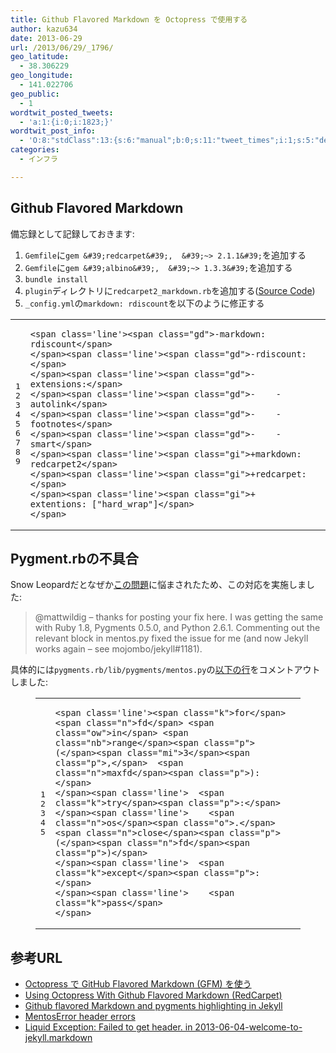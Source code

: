 ```yaml
---
title: Github Flavored Markdown を Octopress で使用する
author: kazu634
date: 2013-06-29
url: /2013/06/29/_1796/
geo_latitude:
  - 38.306229
geo_longitude:
  - 141.022706
geo_public:
  - 1
wordtwit_posted_tweets:
  - 'a:1:{i:0;i:1823;}'
wordtwit_post_info:
  - 'O:8:"stdClass":13:{s:6:"manual";b:0;s:11:"tweet_times";i:1;s:5:"delay";i:0;s:7:"enabled";i:1;s:10:"separation";s:2:"60";s:7:"version";s:3:"3.7";s:14:"tweet_template";b:0;s:6:"status";i:2;s:6:"result";a:0:{}s:13:"tweet_counter";i:2;s:13:"tweet_log_ids";a:1:{i:0;i:1823;}s:9:"hash_tags";a:0:{}s:8:"accounts";a:1:{i:0;s:7:"kazu634";}}'
categories:
  - インフラ

---
```

## Github Flavored Markdown

備忘録として記録しておきます:

  1. `Gemfile`に`gem &#39;redcarpet&#39;,  &#39;~> 2.1.1&#39;`を追加する
  2. `Gemfile`に`gem &#39;albino&#39;,  &#39;~> 1.3.3&#39;`を追加する
  3. `bundle install`
  4. `plugin`ディレクトリに`redcarpet2_markdown.rb`を追加する(<a href="https://raw.github.com/nono/Jekyll-plugins/master/redcarpet2_markdown.rb" onclick="__gaTracker('send', 'event', 'outbound-article', 'https://raw.github.com/nono/Jekyll-plugins/master/redcarpet2_markdown.rb', 'Source Code');">Source Code</a>)
  5. `_config.yml`の`markdown: rdiscount`を以下のように修正する<figure class='code'> <figcaption>

<span></span></figcaption> 

<div class="highlight">
<table>
<tr>
<td class="gutter">
<pre class="line-numbers"><span class='line-number'>1</span>
<span class='line-number'>2</span>
<span class='line-number'>3</span>
<span class='line-number'>4</span>
<span class='line-number'>5</span>
<span class='line-number'>6</span>
<span class='line-number'>7</span>
<span class='line-number'>8</span>
<span class='line-number'>9</span>
</pre>
</td>
      
<td class='code'>
<pre><code class='diff'>&lt;span class='line'>&lt;span class="gd">-markdown: rdiscount&lt;/span>
&lt;/span>&lt;span class='line'>&lt;span class="gd">-rdiscount:&lt;/span>
&lt;/span>&lt;span class='line'>&lt;span class="gd">-  extensions:&lt;/span>
&lt;/span>&lt;span class='line'>&lt;span class="gd">-    - autolink&lt;/span>
&lt;/span>&lt;span class='line'>&lt;span class="gd">-    - footnotes&lt;/span>
&lt;/span>&lt;span class='line'>&lt;span class="gd">-    - smart&lt;/span>
&lt;/span>&lt;span class='line'>&lt;span class="gi">+markdown: redcarpet2&lt;/span>
&lt;/span>&lt;span class='line'>&lt;span class="gi">+redcarpet:&lt;/span>
&lt;/span>&lt;span class='line'>&lt;span class="gi">+  extentions: ["hard_wrap"]&lt;/span>
&lt;/span></code></pre>
</td>
</tr>
</table>
</div></figure> 

## Pygment.rbの不具合

Snow Leopardだとなぜか<a href="https://github.com/tmm1/pygments.rb/issues/45" onclick="__gaTracker('send', 'event', 'outbound-article', 'https://github.com/tmm1/pygments.rb/issues/45', 'この問題');">この問題</a>に悩まされたため、この対応を実施しました:

> @mattwildig &#8211; thanks for posting your fix here. I was getting the same with Ruby 1.8, Pygments 0.5.0, and Python 2.6.1. Commenting out the relevant block in mentos.py fixed the issue for me (and now Jekyll works again &#8211; see mojombo/jekyll#1181).

具体的には`pygments.rb/lib/pygments/mentos.py`の<a href="https://github.com/tmm1/pygments.rb/blob/f82642a314bfc80088eea6e81df44b11e8d2193a/lib/pygments/mentos.py#L339-L343" onclick="__gaTracker('send', 'event', 'outbound-article', 'https://github.com/tmm1/pygments.rb/blob/f82642a314bfc80088eea6e81df44b11e8d2193a/lib/pygments/mentos.py#L339-L343', '以下の行');">以下の行</a>をコメントアウトしました:<figure class='code'> <figcaption>

<span></span></figcaption> 

<div class="highlight">
<table>
<tr>
<td class="gutter">
<pre class="line-numbers"><span class='line-number'>1</span>
<span class='line-number'>2</span>
<span class='line-number'>3</span>
<span class='line-number'>4</span>
<span class='line-number'>5</span>
</pre>
</td>
      
<td class='code'>
<pre><code class='python'>&lt;span class='line'>&lt;span class="k">for&lt;/span> &lt;span class="n">fd&lt;/span> &lt;span class="ow">in&lt;/span> &lt;span class="nb">range&lt;/span>&lt;span class="p">(&lt;/span>&lt;span class="mi">3&lt;/span>&lt;span class="p">,&lt;/span>  &lt;span class="n">maxfd&lt;/span>&lt;span class="p">):&lt;/span>
&lt;/span>&lt;span class='line'>  &lt;span class="k">try&lt;/span>&lt;span class="p">:&lt;/span>
&lt;/span>&lt;span class='line'>    &lt;span class="n">os&lt;/span>&lt;span class="o">.&lt;/span>&lt;span class="n">close&lt;/span>&lt;span class="p">(&lt;/span>&lt;span class="n">fd&lt;/span>&lt;span class="p">)&lt;/span>
&lt;/span>&lt;span class='line'>  &lt;span class="k">except&lt;/span>&lt;span class="p">:&lt;/span>
&lt;/span>&lt;span class='line'>    &lt;span class="k">pass&lt;/span>
&lt;/span></code></pre>
</td>
</tr>
</table>
</div></figure> 

## 参考URL

  * <a href="http://tdksk.github.io/blog/2013/05/06/use-gfm-in-octopress/" onclick="__gaTracker('send', 'event', 'outbound-article', 'http://tdksk.github.io/blog/2013/05/06/use-gfm-in-octopress/', 'Octopress で GitHub Flavored Markdown (GFM) を使う');">Octopress で GitHub Flavored Markdown (GFM) を使う</a>
  * <a href="http://yangsu.github.io/blog/2012/10/11/using-octopress-with-github-flavored-markdown-redcarpet/" onclick="__gaTracker('send', 'event', 'outbound-article', 'http://yangsu.github.io/blog/2012/10/11/using-octopress-with-github-flavored-markdown-redcarpet/', 'Using Octopress With Github Flavored Markdown (RedCarpet)');">Using Octopress With Github Flavored Markdown (RedCarpet)</a>
  * <a href="http://stackoverflow.com/questions/13464590/github-flavored-markdown-and-pygments-highlighting-in-jekyll" onclick="__gaTracker('send', 'event', 'outbound-article', 'http://stackoverflow.com/questions/13464590/github-flavored-markdown-and-pygments-highlighting-in-jekyll', 'Github flavored Markdown and pygments highlighting in Jekyll');">Github flavored Markdown and pygments highlighting in Jekyll</a>
  * <a href="https://github.com/tmm1/pygments.rb/issues/45" onclick="__gaTracker('send', 'event', 'outbound-article', 'https://github.com/tmm1/pygments.rb/issues/45', 'MentosError header errors');">MentosError header errors</a>
  * <a href="https://github.com/mojombo/jekyll/issues/1181" onclick="__gaTracker('send', 'event', 'outbound-article', 'https://github.com/mojombo/jekyll/issues/1181', 'Liquid Exception: Failed to get header. in 2013-06-04-welcome-to-jekyll.markdown');">Liquid Exception: Failed to get header. in 2013-06-04-welcome-to-jekyll.markdown</a>